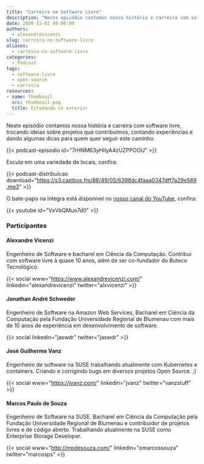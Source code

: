 ```yaml
---
title: "Carreira no Software Livre"
description: "Neste episódio contamos nossa história e carreira com software livre, contando experiências e dando dicas para quem quer seguir este caminho."
date: 2020-12-02 08:00:00
authors:
  - alexandrevicenzi
slug: carreira-no-software-livre
aliases:
  - carreina-no-software-livre
categories:
  - Podcast
tags:
  - software-livre
  - open-source
  - carreira
resources:
- name: thumbnail
  src: thumbnail.png
  title: Estudando no exterior
---
```


Neste episódio contamos nossa história e carreira com software livre, trocando ideias sobre projetos que contribuímos, contando experiências e dando algumas dicas para quem quer seguir este caminho.
<!--more-->
{{< podcast-episodio id="7rHNM63yHIIyA4zUZPPOOU" >}}

Escute em uma variedade de locais, confira:

{{< podcast-distribuicao download="https://s3.castbox.fm/88/49/05/6398dc4faaa0347dff7a29e589.mp3" >}}

O bate-papo na íntegra está disponível no [nosso canal do YouTube](https://www.youtube.com/butecotech), confira:

{{< youtube id="VxVbQMuo7d0" >}}

### Participantes

#### Alexandre Vicenzi

Engenheiro de Software e bacharel em Ciência da Computação. Contribui com software livre à quase 10 anos, além de ser co-fundador do Buteco Tecnológico.

{{< social www="https://www.alexandrevicenzi.com/" linkedin="alexandrevicenzi" twitter="alxvicenzi" >}}

#### Jonathan André Schweder

Engenheiro de Software na Amazon Web Services, Bacharel em Ciência da Computação pela Fundação Universidade Regional de Blumenau com mais de 10 anos de experiência em desenvolvimento de software.

{{< social linkedin="jaswdr" twitter="jaswdr" >}}

#### José Guilherme Vanz

Engenheiro de software na SUSE trabalhando atualmente com Kubernetes e containers. Criando e corrigindo bugs em diversos projetos Open Source. ;)

{{< social www="https://jvanz.com/" linkedin="jvanz" twitter="vanzstuff" >}}

#### Marcos Paulo de Souza

Engenheiro de Software na SUSE. Bacharel em Ciência da Computação pela Fundação Universidade Regional de Blumenau e contribuidor de projetos livres e de código aberto. Trabalhando atualmente na SUSE como Enterprise Storage Developer.

{{< social www="http://mpdesouza.com/" linkedin="omarcossouza" twitter="marcosps" >}}
